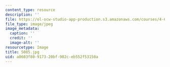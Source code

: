 ```yaml
---
content_type: resource
description: ''
file: https://ol-ocw-studio-app-production.s3.amazonaws.com/courses/4-614-religious-architecture-and-islamic-cultures-fall-2002/a0603f80917320bf902ceb552f53150a_5085.jpg
file_type: image/jpeg
image_metadata:
  caption: ''
  credit: ''
  image-alt: ''
resourcetype: Image
title: 5085.jpg
uid: a0603f80-9173-20bf-902c-eb552f53150a
---
```

